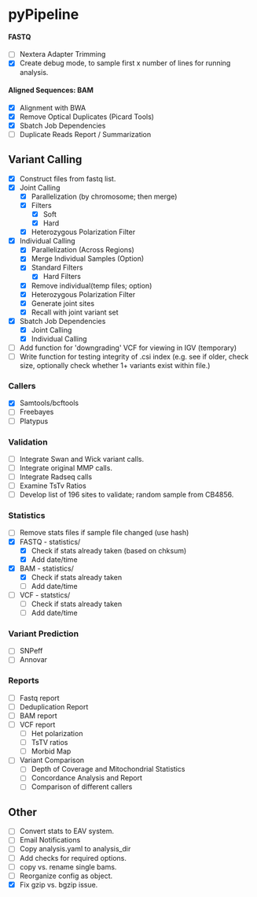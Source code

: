pyPipeline
=========

#### FASTQ

- [ ] Nextera Adapter Trimming
- [X] Create debug mode, to sample first x number of lines for running analysis.

#### Aligned Sequences: BAM

- [X] Alignment with BWA
- [X] Remove Optical Duplicates (Picard Tools)
- [X] Sbatch Job Dependencies
- [ ] Duplicate Reads Report / Summarization

## Variant Calling

- [X] Construct files from fastq list.
- [X] Joint Calling
	- [X] Parallelization (by chromosome; then merge)
	- [X] Filters
		- [X] Soft
		- [X] Hard
	- [X] Heterozygous Polarization Filter
- [X] Individual Calling
	- [X] Parallelization (Across Regions)
	- [X] Merge Individual Samples (Option)
	- [X] Standard Filters
		- [X] Hard Filters
	- [X] Remove individual(temp files; option)
	- [X] Heterozygous Polarization Filter
	- [X] Generate joint sites
	- [X] Recall with joint variant set
- [X] Sbatch Job Dependencies
	- [X] Joint Calling
	- [X] Individual Calling
- [ ] Add function for 'downgrading' VCF for viewing in IGV (temporary)
- [ ] Write function for testing integrity of .csi index (e.g. see if older, check size, optionally check whether 1+ variants exist within file.)

### Callers 

- [X] Samtools/bcftools
- [ ] Freebayes
- [ ] Platypus

### Validation

- [ ] Integrate Swan and Wick variant calls.
- [ ] Integrate original MMP calls.
- [ ] Integrate Radseq calls
- [ ] Examine TsTv Ratios
- [ ] Develop list of 196 sites to validate; random sample from CB4856.

### Statistics

- [ ] Remove stats files if sample file changed (use hash)
- [X] FASTQ - statistics/
	- [X] Check if stats already taken (based on chksum)
	- [X] Add date/time
- [X] BAM - statistics/
	- [X] Check if stats already taken
	- [ ] Add date/time
- [ ] VCF - statstics/
	- [ ] Check if stats already taken
	- [ ] Add date/time

### Variant Prediction

- [ ] SNPeff
- [ ] Annovar

### Reports

- [ ] Fastq report
- [ ] Deduplication Report
- [ ] BAM report
- [ ] VCF report
	- [ ] Het polarization
	- [ ] TsTV ratios
	- [ ] Morbid Map
- [ ] Variant Comparison
	- [ ] Depth of Coverage and Mitochondrial Statistics
	- [ ] Concordance Analysis and Report
	- [ ] Comparison of different callers

## Other

- [ ] Convert stats to EAV system.
- [ ] Email Notifications
- [ ] Copy analysis.yaml to analysis_dir
- [ ] Add checks for required options.
- [ ] copy vs. rename single bams.
- [ ] Reorganize config as object.
- [X] Fix gzip vs. bgzip issue.
